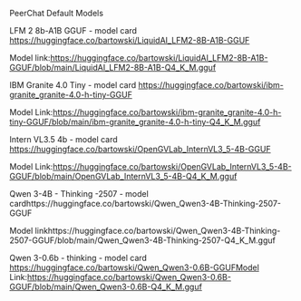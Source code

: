 PeerChat Default Models

LFM 2 8b-A1B GGUF - model card 
https://huggingface.co/bartowski/LiquidAI_LFM2-8B-A1B-GGUF 

Model link:https://huggingface.co/bartowski/LiquidAI_LFM2-8B-A1B-GGUF/blob/main/LiquidAI_LFM2-8B-A1B-Q4_K_M.gguf


IBM Granite 4.0 Tiny - model card
https://huggingface.co/bartowski/ibm-granite_granite-4.0-h-tiny-GGUF

Model Link:https://huggingface.co/bartowski/ibm-granite_granite-4.0-h-tiny-GGUF/blob/main/ibm-granite_granite-4.0-h-tiny-Q4_K_M.gguf


Intern VL3.5 4b - model card
https://huggingface.co/bartowski/OpenGVLab_InternVL3_5-4B-GGUF


Model Link:https://huggingface.co/bartowski/OpenGVLab_InternVL3_5-4B-GGUF/blob/main/OpenGVLab_InternVL3_5-4B-Q4_K_M.gguf


Qwen 3-4B - Thinking -2507 - model cardhttps://huggingface.co/bartowski/Qwen_Qwen3-4B-Thinking-2507-GGUF

Model linkhttps://huggingface.co/bartowski/Qwen_Qwen3-4B-Thinking-2507-GGUF/blob/main/Qwen_Qwen3-4B-Thinking-2507-Q4_K_M.gguf


Qwen 3-0.6b - thinking - model card
https://huggingface.co/bartowski/Qwen_Qwen3-0.6B-GGUFModel Link:https://huggingface.co/bartowski/Qwen_Qwen3-0.6B-GGUF/blob/main/Qwen_Qwen3-0.6B-Q4_K_M.gguf
